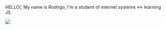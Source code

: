 HELLO!, My name is Rodrigo, I'm a student of internet systems
<-> learning JS

<picture>
  <source
    srcset="https://github-readme-stats.vercel.app/api?username=rodrigoinaldo&show_icons=true&theme=merko"
    media="(prefers-color-scheme: dark)"
  />
  <source
    srcset="https://github-readme-stats.vercel.app/api?username=rodrigoinaldo&show_icons=true"
    media="(prefers-color-scheme: light), (prefers-color-scheme: no-preference)"
  />
  <img src="https://github-readme-stats.vercel.app/api?username=rodrigoinaldo&show_icons=true" />
</picture>

<div staly="display: inline_block"><br>
  <link rel="stylesheet" href="https://cdn.jsdelivr.net/gh/devicons/devicon@v2.15.1/devicon.min.css">
</div>
